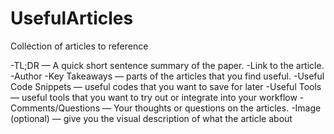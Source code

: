 # UsefulArticles
Collection of articles to reference

-TL;DR — A quick short sentence summary of the paper.
-Link to the article.
-Author
-Key Takeaways — parts of the articles that you find useful.
-Useful Code Snippets — useful codes that you want to save for later
-Useful Tools — useful tools that you want to try out or integrate into your workflow
-Comments/Questions — Your thoughts or questions on the articles.
-Image (optional) — give you the visual description of what the article about
